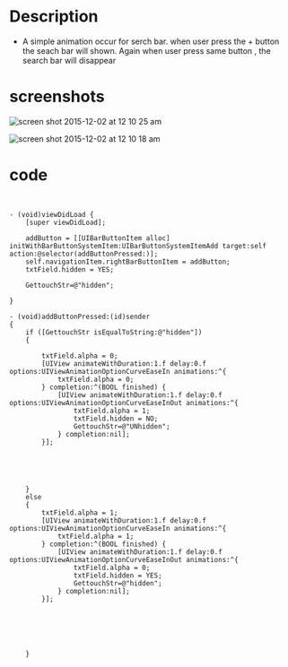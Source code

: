 # Description

* A simple animation occur for serch bar. when user press the + button the seach bar will shown. Again when user press same button , the search bar will disappear

# screenshots
![screen shot 2015-12-02 at 12 10 25 am](https://cloud.githubusercontent.com/assets/12906173/11510308/1f657098-9889-11e5-8b34-df96c0054870.png)

![screen shot 2015-12-02 at 12 10 18 am](https://cloud.githubusercontent.com/assets/12906173/11510403/977e4f64-9889-11e5-944e-d8c90fe42a22.png)



# code

```


- (void)viewDidLoad {
    [super viewDidLoad];
    
    addButton = [[UIBarButtonItem alloc] initWithBarButtonSystemItem:UIBarButtonSystemItemAdd target:self action:@selector(addButtonPressed:)];
    self.navigationItem.rightBarButtonItem = addButton;
    txtField.hidden = YES;
    
    GettouchStr=@"hidden";
    
}

- (void)addButtonPressed:(id)sender
{
    if ([GettouchStr isEqualToString:@"hidden"])
    {
        
        txtField.alpha = 0;
        [UIView animateWithDuration:1.f delay:0.f options:UIViewAnimationOptionCurveEaseIn animations:^{
            txtField.alpha = 0;
        } completion:^(BOOL finished) {
            [UIView animateWithDuration:1.f delay:0.f options:UIViewAnimationOptionCurveEaseInOut animations:^{
                txtField.alpha = 1;
                txtField.hidden = NO;
                GettouchStr=@"UNhidden";
            } completion:nil];
        }];
        
        
        
        
        
    }
    else
    {
        txtField.alpha = 1;
        [UIView animateWithDuration:1.f delay:0.f options:UIViewAnimationOptionCurveEaseIn animations:^{
            txtField.alpha = 1;
        } completion:^(BOOL finished) {
            [UIView animateWithDuration:1.f delay:0.f options:UIViewAnimationOptionCurveEaseInOut animations:^{
                txtField.alpha = 0;
                txtField.hidden = YES;
                GettouchStr=@"hidden";
            } completion:nil];
        }];
        
        
        
        
        
        
    }
    
```
